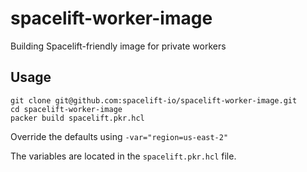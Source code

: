 # spacelift-worker-image
Building Spacelift-friendly image for private workers

## Usage

```
git clone git@github.com:spacelift-io/spacelift-worker-image.git
cd spacelift-worker-image
packer build spacelift.pkr.hcl
```

Override the defaults using `-var="region=us-east-2"`

The variables are located in the `spacelift.pkr.hcl` file.
